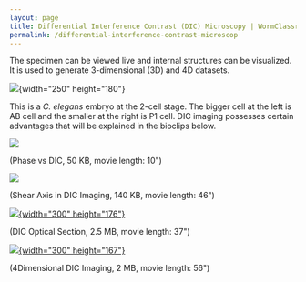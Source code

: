 ```yaml
---
layout: page
title: Differential Interference Contrast (DIC) Microscopy | WormClassroom
permalink: /differential-interference-contrast-microscop
---
```

The specimen can be viewed live and internal structures can be
visualized. It is used to generate 3-dimensional (3D) and 4D datasets.

![](/files/worm/DICImage.jpg){width="250" height="180"}

This is a *C. elegans* embryo at the 2-cell stage. The bigger cell at
the left is AB cell and the smaller at the right is P1 cell. DIC imaging
possesses certain advantages that will be explained in the bioclips
below.

[![](/files/worm/PhaseDIC.jpg)](/files/worm/PhaseDIC.swf)

(Phase vs DIC, 50 KB, movie length: 10\")

[![](/files/worm/ShearAxis.jpg)](/files/worm/ShearAxis.swf)

(Shear Axis in DIC Imaging, 140 KB, movie length: 46\")

[![](/files/worm/OpticalSection.jpg){width="300"
height="176"}](/files/worm/OpticalSection.swf)

(DIC Optical Section, 2.5 MB, movie length: 37\")

[![](/files/worm/4DDIC.jpg){width="300"
height="167"}](/files/worm/4DDIC.swf)

(4Dimensional DIC Imaging, 2 MB, movie length: 56\")

